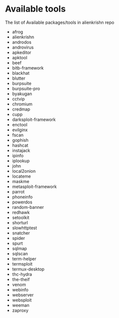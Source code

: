 # Available tools


The list of Available packages/tools in alienkrishn repo

* afrog
* alienkrishn
* androdos
* androvirus
* apkeditor
* apktool
* beef
* bitb-framework
* blackhat
* blutter
* burpsuite
* burpsuite-pro
* byakugan
* cctvip
* chromium
* credmap
* cupp
* darksploit-framework
* enctool
* evilginx
* fscan
* gophish
* hashcat
* instajack
* ipinfo
* iplookup
* john
* local2onion
* locateme
* maskme
* metasploit-framework
* parrot
* phoneinfo
* powerdos
* random-banner
* redhawk
* setoolkit
* shorturl
* slowhttptest
* snatcher
* spider
* spurt
* sqlmap
* sqlscan
* term-helper
* termsploit
* termux-desktop
* thc-hydra
* the-theif
* venom
* webinfo
* webserver
* websploit
* weeman
* zaproxy


